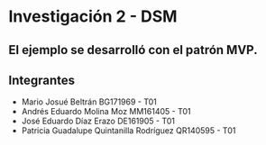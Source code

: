 # Investigación 2 - DSM

## El ejemplo se desarrolló con el patrón MVP. ##

## Integrantes ##

* Mario Josué Beltrán BG171969 - T01
* Andrés Eduardo Molina Moz MM161405 - T01
* José Eduardo Díaz Erazo DE161905 - T01
* Patricia Guadalupe Quintanilla Rodríguez QR140595 - T01